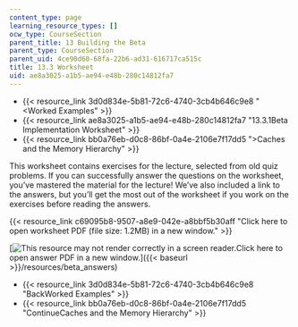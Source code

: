```yaml
---
content_type: page
learning_resource_types: []
ocw_type: CourseSection
parent_title: 13 Building the Beta
parent_type: CourseSection
parent_uid: 4ce90d60-68fa-22b6-ad31-616717ca515c
title: 13.3 Worksheet
uid: ae8a3025-a1b5-ae94-e48b-280c14812fa7
---
```


*   {{< resource_link 3d0d834e-5b81-72c6-4740-3cb4b646c9e8 "\<Worked Examples" >}}
*   {{< resource_link ae8a3025-a1b5-ae94-e48b-280c14812fa7 "13.3.1Beta Implementation Worksheet" >}}
*   {{< resource_link bb0a76eb-d0c8-86bf-0a4e-2106e7f17dd5 "\>Caches and the Memory Hierarchy" >}}

This worksheet contains exercises for the lecture, selected from old quiz problems. If you can successfully answer the questions on the worksheet, you’ve mastered the material for the lecture! We’ve also included a link to the answers, but you’ll get the most out of the worksheet if you work on the exercises before reading the answers.

{{< resource_link c69095b8-9507-a8e9-042e-a8bbf5b30aff "Click here to open worksheet PDF (file size: 1.2MB) in a new window." >}}

[![This resource may not render correctly in a screen reader.](/images/inacessible.gif)Click here to open answer PDF in a new window.]({{< baseurl >}}/resources/beta_answers)

*   {{< resource_link 3d0d834e-5b81-72c6-4740-3cb4b646c9e8 "BackWorked Examples" >}}
*   {{< resource_link bb0a76eb-d0c8-86bf-0a4e-2106e7f17dd5 "ContinueCaches and the Memory Hierarchy" >}}